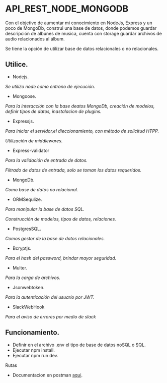 # API_REST_NODE_MONGODB

Con el objetivo de aumentar mi conocimiento en NodeJs, Express y un poco de MongoDb, construi una base de datos, donde podemos guardar descripción de albunes de musica, cuenta con storage guardar archivos de audio relacionados al álbum.

Se tiene la opción de utilizar base de datos relacionales o no relacionales.

## Utilice.

- Nodejs.

 *Se utilizo node como entrono de ejecución.*

- Mongoose.

*Para la interacción con la base deatos MongoDb, creación de modelos, definir tipos de datos, inastalacion de plugins.*

- Expressjs.

*Para iniciar el servidor,el dieccionamiento, con método de solicitud HTPP.*

*Utilización de middlewares.*


- Express-validator

*Para la validación de entrada de datos.*

*Filtrado de datos de entrada, solo se toman los datos requeridos.*

- MongoDb.

*Como base de datos no relacional.*

- ORMSequlize.

*Para manipular la base de datos SQL.*

*Construcción de modelos, tipos de datos, relaciones.*

- PostgresSQL.

*Comos gestor de la base de datos relacionales.*

- Bcryptjs.

*Para el hash del password, brindar mayor seguridad.*

- Multer.

*Para la carga de archivos.*

- Jsonwebtoken.

*Para la autenticación del usuario por JWT.*

- SlackWebHook

*Para el aviso de errores por medio de slack*

## Funcionamiento.

- Definir en el archivo .env el tipo de base de datos noSQL o SQL.
- Ejecutar npm install.
- Ejecutar npm run dev.

Rutas
- Documentacion en postman [aqui](https://documenter.getpostman.com/view/17914746/Uyr5nJZk).
